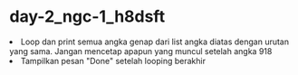# day-2_ngc-1_h8dsft
<li>Loop dan print semua angka genap dari list angka diatas dengan urutan yang sama. Jangan mencetap apapun yang muncul setelah angka 918</li>
<li>Tampilkan pesan "Done" setelah looping berakhir</li>
